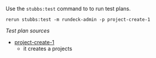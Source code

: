 
Use the `stubbs:test` command to to run test plans.

    rerun stubbs:test -m rundeck-admin -p project-create-1

*Test plan sources*

* [project-create-1](tests/project-create-1.html)
  * it creates a projects

